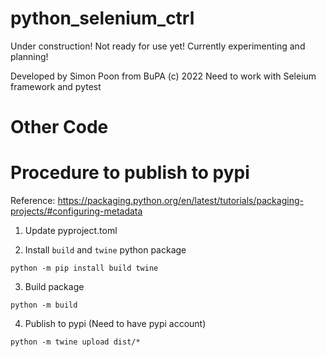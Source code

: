 # python_selenium_ctrl

Under construction! Not ready for use yet! Currently experimenting and planning!

Developed by Simon Poon from BuPA (c) 2022
Need to work with Seleium framework and pytest

# Other Code


# Procedure to publish to pypi

Reference: https://packaging.python.org/en/latest/tutorials/packaging-projects/#configuring-metadata

1. Update pyproject.toml

2. Install `build` and `twine` python package

```shell
python -m pip install build twine
```

3. Build package
```shell
python -m build
```

4. Publish to pypi (Need to have pypi account)
```shell
python -m twine upload dist/*
```
